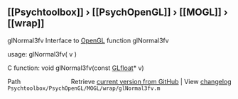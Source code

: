 ## [[Psychtoolbox]] &#8250; [[PsychOpenGL]] &#8250; [[MOGL]] &#8250; [[wrap]]

glNormal3fv  Interface to [OpenGL](OpenGL) function glNormal3fv  
  
usage:  glNormal3fv( v )  
  
C function:  void glNormal3fv(const [GLfloat](GLfloat)\* v)  




<div class="code_header" style="text-align:right;">
  <span style="float:left;">Path&nbsp;&nbsp;</span> <span class="counter">Retrieve <a href=
  "https://raw.github.com/Psychtoolbox-3/Psychtoolbox-3/beta/Psychtoolbox/PsychOpenGL/MOGL/wrap/glNormal3fv.m">current version from GitHub</a> | View <a href=
  "https://github.com/Psychtoolbox-3/Psychtoolbox-3/commits/beta/Psychtoolbox/PsychOpenGL/MOGL/wrap/glNormal3fv.m">changelog</a></span>
</div>
<div class="code">
  <code>Psychtoolbox/PsychOpenGL/MOGL/wrap/glNormal3fv.m</code>
</div>

